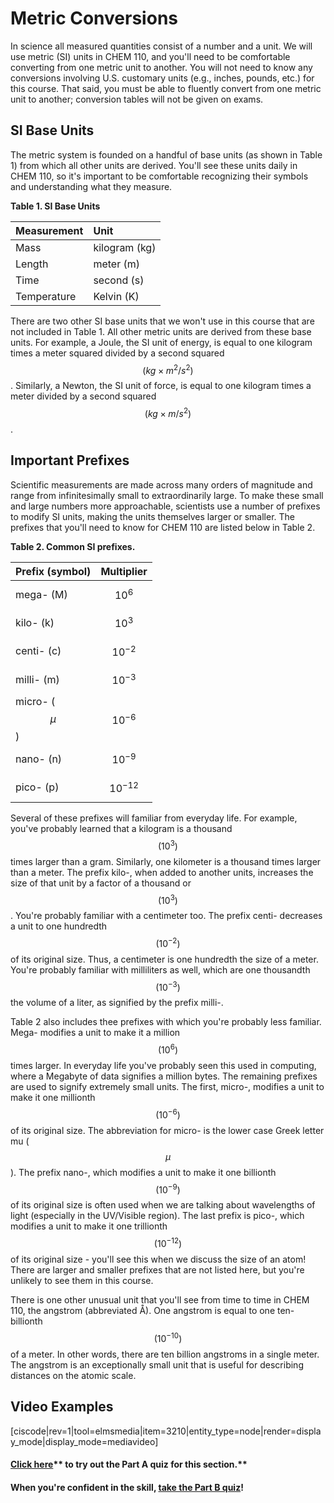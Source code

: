 # Metric Conversions

In science all measured quantities consist of a number and a unit. We will use metric (SI) units in CHEM 110, and you'll need to be comfortable converting from one metric unit to another. You will not need to know any conversions involving U.S. customary units (e.g., inches, pounds, etc.) for this course. That said, you must be able to fluently convert from one metric unit to another; conversion tables will not be given on exams.

## SI Base Units

The metric system is founded on a handful of base units (as shown in Table 1) from which all other units are derived. You'll see these units daily in CHEM 110, so it's important to be comfortable recognizing their symbols and understanding what they measure.

**Table 1. SI Base Units**

| **Measurement** | **Unit** |
| :--- | :--- |
| Mass | kilogram (kg) |
| Length | meter (m) |
| Time | second (s) |
| Temperature | Kelvin (K) |

There are two other SI base units that we won't use in this course that are not included in Table 1. All other metric units are derived from these base units. For example, a Joule, the SI unit of energy, is equal to one kilogram times a meter squared divided by a second squared $$(kg\times m^2/s^2)$$. Similarly, a Newton, the SI unit of force, is equal to one kilogram times a meter divided by a second squared $$(kg\times m/s^2)$$.

## Important Prefixes

Scientific measurements are made across many orders of magnitude and range from infinitesimally small to extraordinarily large. To make these small and large numbers more approachable, scientists use a number of prefixes to modify SI units, making the units themselves larger or smaller. The prefixes that you'll need to know for CHEM 110 are listed below in Table 2.

**Table 2. Common SI prefixes.**

| **Prefix (symbol)** | **Multiplier** |
| :--- | :--- |
| mega- (M) | $$10^6$$ |
| kilo- (k) | $$10^3$$ |
| centi- (c) | $$10^{-2}$$ |
| milli- (m) | $$10^{-3}$$ |
| micro- ($$\mu$$) | $$10^{-6}$$ |
| nano- (n) | $$10^{-9}$$ |
| pico- (p) | $$10^{-12}$$ |

Several of these prefixes will familiar from everyday life. For example, you've probably learned that a kilogram is a thousand $$(10^3)$$ times larger than a gram. Similarly, one kilometer is a thousand times larger than a meter. The prefix kilo-, when added to another units, increases the size of that unit by a factor of a thousand or $$(10^3)$$. You're probably familiar with a centimeter too. The prefix centi- decreases a unit to one hundredth $$(10^{-2})$$ of its original size. Thus, a centimeter is one hundredth the size of a meter. You're probably familiar with milliliters as well, which are one thousandth $$(10^{-3})$$ the volume of a liter, as signified by the prefix milli-.

Table 2 also includes thee prefixes with which you're probably less familiar. Mega- modifies a unit to make it a million $$(10^6)$$ times larger. In everyday life you've probably seen this used in computing, where a Megabyte of data signifies a million bytes. The remaining prefixes are used to signify extremely small units. The first, micro-, modifies a unit to make it one millionth $$(10^{-6})$$ of its original size. The abbreviation for micro- is the lower case Greek letter mu ($$\mu$$). The prefix nano-, which modifies a unit to make it one billionth $$(10^{-9})$$ of its original size is often used when we are talking about wavelengths of light (especially in the UV/Visible region).  The last prefix is pico-, which modifies a unit to make it one trillionth $$(10^{-12})$$ of its original size - you'll see this when we discuss the size of an atom!  There are larger and smaller prefixes that are not listed here, but you're unlikely to see them in this course.

There is one other unusual unit that you'll see from time to time in CHEM 110, the angstrom (abbreviated Å). One angstrom is equal to one ten-billionth $$(10^{-10})$$ of a meter. In other words, there are ten billion angstroms in a single meter. The angstrom is an exceptionally small unit that is useful for describing distances on the atomic scale.

## Video Examples

[ciscode|rev=1|tool=elmsmedia|item=3210\|entity_type=node|render=display_mode\|display_mode=mediavideo]

#### [**Click here**](https://psu.instructure.com/courses/1866869/assignments/9446807 "Metric Units Part A")** to try out the Part A quiz for this section.**

#### **When you're confident in the skill, **[**take the Part B quiz**](https://psu.instructure.com/courses/1866869/assignments/9446797 "Metric Units Part B")**!**



